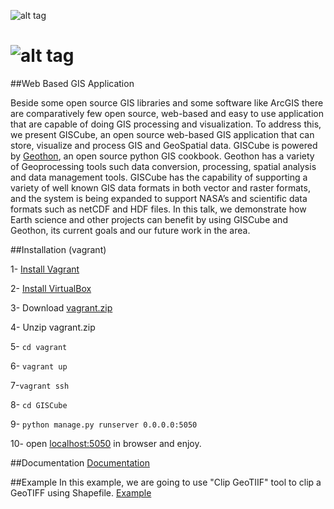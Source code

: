 ![alt tag](https://github.com/MBoustani/GISCube/blob/master/giscube_app/static/img/logo.png)

![alt tag](http://youtu.be/iV7SvP-gil4)
=======

##Web Based GIS Application


Beside some open source GIS libraries and some software like ArcGIS there are comparatively few open source, web-based and easy to use application that are capable of doing GIS processing and visualization. To address this, we present GISCube, an open source web-based GIS application that can store, visualize and process GIS and GeoSpatial data. GISCube is powered by [Geothon](https://github.com/MBoustani/Geothon), an open source python GIS cookbook. Geothon has a variety of Geoprocessing tools such data conversion, processing, spatial analysis and data management tools. GISCube has the capability of supporting a variety of well known GIS data formats in both vector and raster formats, and the system is being expanded to support NASA’s and scientific data formats such as netCDF and HDF files. In this talk, we demonstrate how Earth science and other projects can benefit by using GISCube and Geothon, its current goals and our future work in the area.


##Installation (vagrant)

1- [Install Vagrant](https://docs.vagrantup.com/v2/installation/)

2- [Install VirtualBox](https://www.virtualbox.org/wiki/Downloads)

3- Download [vagrant.zip](https://github.com/MBoustani/GISCube/blob/master/vagrant.zip?raw=true)

4- Unzip vagrant.zip

5- `cd vagrant`

6- `vagrant up`

7-`vagrant ssh`

8- `cd GISCube`

9- `python manage.py runserver 0.0.0.0:5050`

10- open [localhost:5050](http://localhost:5050) in browser and enjoy.

##Documentation 
[Documentation](https://github.com/MBoustani/GISCube/wiki)

##Example
In this example, we are going to use "Clip GeoTIIF" tool to clip a GeoTIFF using Shapefile.
[Example](https://github.com/MBoustani/GISCube/wiki/Example)
